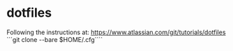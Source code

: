 # dotfiles
Following the instructions at: https://www.atlassian.com/git/tutorials/dotfiles
```git clone --bare <git-repo-url> $HOME/.cfg````
